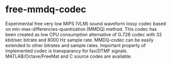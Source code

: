 # free-mmdq-codec
Experimental free very low MIPS (VLM) sound waveform lossy codec
based on min-max-differencies-quantization (MMDQ) method.
This codec has been created as low CPU consumption alternative
of G.726 codec with 32 kbit/sec bitrate and 8000 Hz sample rate.
MMDQ-codec can be easily extended to other bitrates and sample rates.
Important property of implemented codec is transparancy for fax/DTMF
signals. MATLAB/Octave/FreeMat and C source codes are available.
